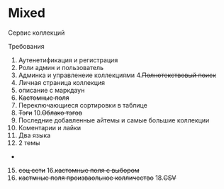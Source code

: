 # Mixed
Сервис коллекций

Требования

1. Аутенетификация и регистрация
2. Роли админ и пользователь
3. Админка и управленеие коллекциями
4.~~Полнотекствовый поиск~~
5. Личная страница коллекция
6. описание с маркдаун
7. ~~Кастомные поля~~
8. Переключающиеся сортировки в таблице
9. ~~Тэги~~
10.~~Облако тэгов~~
11. Последние добавленные айтемы и самые большие коллекции
12. Коментарии и лайки
13. Два языка
14. 2 темы

*
15. ~~соц сети~~
16.~~кастомные поля с выбором~~
17. ~~кастмные поля произваольное колличество~~
18.~~CSV~~
